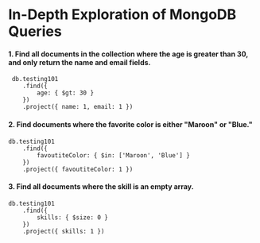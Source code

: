 # In-Depth Exploration of MongoDB Queries

#### 1. Find all documents in the collection where the age is greater than 30, and only return the name and email fields.

```
 db.testing101
    .find({
        age: { $gt: 30 }
    })
    .project({ name: 1, email: 1 })
```


#### 2. Find documents where the favorite color is either "Maroon" or "Blue."
``` 
db.testing101
    .find({
        favoutiteColor: { $in: ['Maroon', 'Blue'] }
    })
    .project({ favoutiteColor: 1 })
```


#### 3. Find all documents where the skill is an empty array.
```
db.testing101
    .find({
        skills: { $size: 0 }
    })
    .project({ skills: 1 })
```